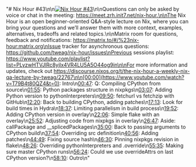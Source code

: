 "# Nix Hour #43\n\n[![Nix Hour #43](https://img.youtube.com/vi/T79B4t80QZ4/0.jpg)](https://www.youtube.com/watch?v=T79B4t80QZ4)\n\nQuestions can only be asked by voice or chat in the meeting: https://meet.zrh.init7.net/nix-hour.\n\nThe Nix Hour is an open beginner-oriented Q&A-style lecture on Nix, where you can bring your questions and we’ll answer them with more context, examples, alternatives, tradeoffs and related topics.\n\nMatrix room for questions, feedback and notifications: https://matrix.to/#/%23nix-hour:matrix.org\nIssue tracker for asynchronous questions: https://github.com/tweag/nix-hour/issues\nPrevious sessions playlist: https://www.youtube.com/playlist?list=PLyzwHTVJlRc8yjlx4VR4LU5A5O44og9in\n\nFor more information and updates, check out https://discourse.nixos.org/t/the-nix-hour-a-weekly-nix-qa-lecture-by-tweag/22767\n\n[00:00](https://www.youtube.com/watch?v=T79B4t80QZ4&t=0): Intro\n[00:47](https://www.youtube.com/watch?v=T79B4t80QZ4&t=47): Q: Compiling CPython from source\n[01:55](https://www.youtube.com/watch?v=T79B4t80QZ4&t=115): Python packages structure in nixpkgs\n[03:07](https://www.youtube.com/watch?v=T79B4t80QZ4&t=187): Adding Python version to pythonInterpreters\n[09:50](https://www.youtube.com/watch?v=T79B4t80QZ4&t=590): fetchurl vs fetchzip with GitHub\n[12:20](https://www.youtube.com/watch?v=T79B4t80QZ4&t=740): Back to building CPython, adding patches\n[17:13](https://www.youtube.com/watch?v=T79B4t80QZ4&t=1033): Look for build times in Hydra\n[18:37](https://www.youtube.com/watch?v=T79B4t80QZ4&t=1117): Limiting parallelism in build process\n[19:52](https://www.youtube.com/watch?v=T79B4t80QZ4&t=1192): Adding CPython version in overlay\n[22:06](https://www.youtube.com/watch?v=T79B4t80QZ4&t=1326): Simple flake with an overlay\n[25:52](https://www.youtube.com/watch?v=T79B4t80QZ4&t=1552): Adjusting code from nixpkgs in overlay\n[26:47](https://www.youtube.com/watch?v=T79B4t80QZ4&t=1607): Aside: callPackage and __splicedPackages\n[35:00](https://www.youtube.com/watch?v=T79B4t80QZ4&t=2100): Back to passing arguments to CPython build\n[37:54](https://www.youtube.com/watch?v=T79B4t80QZ4&t=2274): Overriding src definition\n[40:56](https://www.youtube.com/watch?v=T79B4t80QZ4&t=2456): Adding patches\n[44:49](https://www.youtube.com/watch?v=T79B4t80QZ4&t=2689): Fixing source hash\n[46:30](https://www.youtube.com/watch?v=T79B4t80QZ4&t=2790): Pinning nixpkgs revision in flake\n[48:26](https://www.youtube.com/watch?v=T79B4t80QZ4&t=2906): Overriding pythonInterpreters and .override\n[55:35](https://www.youtube.com/watch?v=T79B4t80QZ4&t=3335): Making sure master CPython runs\n[56:24](https://www.youtube.com/watch?v=T79B4t80QZ4&t=3384): Could we use overrideAttrs on last CPython version?\n[58:10](https://www.youtube.com/watch?v=T79B4t80QZ4&t=3490): Outro\n"
